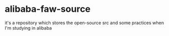 # alibaba-faw-source
it's a repository which stores the open-source src and some practices when I'm studying in alibaba
